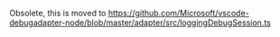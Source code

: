 Obsolete, this is moved to https://github.com/Microsoft/vscode-debugadapter-node/blob/master/adapter/src/loggingDebugSession.ts
